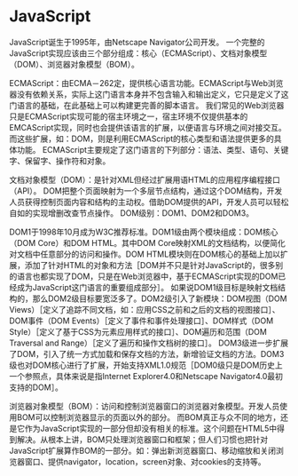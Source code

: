 # JavaScript
JavaScript诞生于1995年，由Netscape Navigator公司开发。
一个完整的JavaScript实现应该由三个部分组成：核心（ECMAScript）、文档对象模型（DOM）、浏览器对象模型（BOM）。

ECMAScript：由ECMA－262定，提供核心语言功能。ECMAScript与Web浏览器没有依赖关系，实际上这门语言本身并不包含输入和输出定义，它只是定义了这门语言的基础，在此基础上可以构建更完善的脚本语言。
我们常见的Web浏览器只是ECMAScript实现可能的宿主环境之一，宿主环境不仅提供基本的EMCAScript实现，同时也会提供该语言的扩展，以便语言与环境之间对接交互。而这些扩展，如：DOM，则是利用ECMAScript的核心类型和语法提供更多的具体功能。
ECMAScript主要规定了这门语言的下列部分：语法、类型、语句、关键字、保留字、操作符和对象。

文档对象模型（DOM）：是针对XML但经过扩展用语HTML的应用程序编程接口（API）。
DOM把整个页面映射为一个多层节点结构，通过这个DOM结构，开发人员获得控制页面内容和结构的主动权。借助DOM提供的API，开发人员可以轻松自如的实现增删改查节点操作。
DOM级别：DOM1、DOM2和DOM3。

DOM1于1998年10月成为W3C推荐标准。DOM1级由两个模块组成：DOM核心（DOM Core）和DOM HTML。其中DOM Core映射XML的文档结构，以便简化对文档中任意部分的访问和操作。DOM HTML模块则在DOM核心的基础上加以扩展，添加了针对HTML的对象和方法［DOM并不只是针对JavaScript的，很多别的语言也都实现了DOM，只是在Web浏览器中，基于ECMAScript实现的DOM已经成为JavaScript这门语言的重要组成部分］。
如果说DOM1级目标是映射文档结构的，那么DOM2级目标要宽泛多了。DOM2级引入了新模块：DOM视图（DOM Views）［定义了追踪不同文档，如：应用CSS之前和之后的文档的视图接口］、DOM事件（DOM Events）［定义了事件和事件处理接口］、DOM样式（DOM Style）［定义了基于CSS为元素应用样式的接口］、DOM遍历和范围（DOM Traversal and Range）［定义了遍历和操作文档树的接口］。
DOM3级进一步扩展了DOM，引入了统一方式加载和保存文档的方法，新增验证文档的方法。DOM3级也对DOM核心进行了扩展，开始支持XML1.0规范［DOM0级只是DOM历史上一个参照点，具体来说是指Internet Explorer4.0和Netscape Navigator4.0最初支持的DOM］。

浏览器对象模型（BOM）：访问和控制浏览器窗口的浏览器对象模型。开发人员使用BOM可以控制浏览器显示的页面以外的部分。
而BOM真正与众不同的地方，还是它作为JavaScript实现的一部分但却没有相关的标准。这个问题在HTML5中得到解决。从根本上讲，BOM只处理浏览器窗口和框架；但人们习惯也把针对JavaScript扩展算作BOM的一部分。如：弹出新浏览器窗口、移动缩放和关闭浏览器窗口、提供navigator，location，screen对象、对cookies的支持等。
